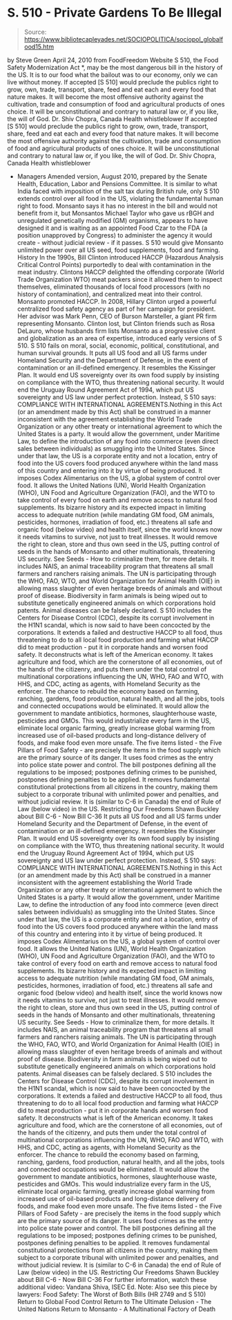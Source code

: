 # S. 510 - Private Gardens To Be Illegal

> Source: https://www.bibliotecapleyades.net/SOCIOPOLITICA/sociopol_globalfood15.htm

by Steve Green April 24, 2010 from FoodFreedom Website
S 510, the Food Safety Modernization Act *, may be the most dangerous bill in the history of the US. It is to our food what the bailout was to our economy, only we can live without money.
If accepted [S 510] would preclude the publics right to grow, own, trade, transport, share, feed and eat each and every food that nature makes. It will become the most offensive authority against the cultivation, trade and consumption of food and agricultural products of ones choice. It will be unconstitutional and contrary to natural law or, if you like, the will of God. Dr. Shiv Chopra, Canada Health whistleblower
If accepted [S 510] would preclude the publics right to grow, own, trade, transport, share, feed and eat each and every food that nature makes. It will become the most offensive authority against the cultivation, trade and consumption of food and agricultural products of ones choice.
It will be unconstitutional and contrary to natural law or, if you like, the will of God.
Dr. Shiv Chopra, Canada Health whistleblower
* Managers Amended version, August 2010, prepared by the Senate Health, Education, Labor and Pensions Committee.
It is similar to what India faced with imposition of the salt tax during British rule, only S 510 extends control over all food in the US, violating the fundamental human right to food. Monsanto says it has no interest in the bill and would not benefit from it, but Monsantos Michael Taylor who gave us rBGH and unregulated genetically modified (GM) organisms, appears to have designed it and is waiting as an appointed Food Czar to the FDA (a position unapproved by Congress) to administer the agency it would create - without judicial review - if it passes.
S 510 would give Monsanto unlimited power over all US seed, food supplements, food and farming.
History In the 1990s, Bill Clinton introduced HACCP (Hazardous Analysis Critical Control Points) purportedly to deal with contamination in the meat industry.
Clintons HACCP delighted the offending corporate (World Trade Organization WTO) meat packers since it allowed them to inspect themselves, eliminated thousands of local food processors (with no history of contamination), and centralized meat into their control. Monsanto promoted HACCP. In 2008, Hillary Clinton urged a powerful centralized food safety agency as part of her campaign for president. Her advisor was Mark Penn, CEO of Burson Marsteller, a giant PR firm representing Monsanto.
Clinton lost, but Clinton friends such as Rosa DeLauro, whose husbands firm lists Monsanto as a progressive client and globalization as an area of expertise, introduced early versions of S 510. S 510 fails on moral, social, economic, political, constitutional, and human survival grounds.
It puts all US food and all US farms under Homeland Security and the Department of Defense, in the event of contamination or an ill-defined emergency. It resembles the Kissinger Plan. It would end US sovereignty over its own food supply by insisting on compliance with the WTO, thus threatening national security. It would end the Uruguay Round Agreement Act of 1994, which put US sovereignty and US law under perfect protection. Instead, S 510 says: COMPLIANCE WITH INTERNATIONAL AGREEMENTS.Nothing in this Act (or an amendment made by this Act) shall be construed in a manner inconsistent with the agreement establishing the World Trade Organization or any other treaty or international agreement to which the United States is a party. It would allow the government, under Maritime Law, to define the introduction of any food into commerce (even direct sales between individuals) as smuggling into the United States. Since under that law, the US is a corporate entity and not a location, entry of food into the US covers food produced anywhere within the land mass of this country and entering into it by virtue of being produced. It imposes Codex Alimentarius on the US, a global system of control over food. It allows the United Nations (UN), World Health Organization (WHO), UN Food and Agriculture Organization (FAO), and the WTO to take control of every food on earth and remove access to natural food supplements. Its bizarre history and its expected impact in limiting access to adequate nutrition (while mandating GM food, GM animals, pesticides, hormones, irradiation of food, etc.) threatens all safe and organic food (below video) and health itself, since the world knows now it needs vitamins to survive, not just to treat illnesses. It would remove the right to clean, store and thus own seed in the US, putting control of seeds in the hands of Monsanto and other multinationals, threatening US security. See Seeds - How to criminalize them, for more details. It includes NAIS, an animal traceability program that threatens all small farmers and ranchers raising animals. The UN is participating through the WHO, FAO, WTO, and World Organization for Animal Health (OIE) in allowing mass slaughter of even heritage breeds of animals and without proof of disease. Biodiversity in farm animals is being wiped out to substitute genetically engineered animals on which corporations hold patents. Animal diseases can be falsely declared. S 510 includes the Centers for Disease Control (CDC), despite its corrupt involvement in the H1N1 scandal, which is now said to have been concocted by the corporations. It extends a failed and destructive HACCP to all food, thus threatening to do to all local food production and farming what HACCP did to meat production - put it in corporate hands and worsen food safety. It deconstructs what is left of the American economy. It takes agriculture and food, which are the cornerstone of all economies, out of the hands of the citizenry, and puts them under the total control of multinational corporations influencing the UN, WHO, FAO and WTO, with HHS, and CDC, acting as agents, with Homeland Security as the enforcer. The chance to rebuild the economy based on farming, ranching, gardens, food production, natural health, and all the jobs, tools and connected occupations would be eliminated. It would allow the government to mandate antibiotics, hormones, slaughterhouse waste, pesticides and GMOs. This would industrialize every farm in the US, eliminate local organic farming, greatly increase global warming from increased use of oil-based products and long-distance delivery of foods, and make food even more unsafe. The five items listed - the Five Pillars of Food Safety - are precisely the items in the food supply which are the primary source of its danger. It uses food crimes as the entry into police state power and control. The bill postpones defining all the regulations to be imposed; postpones defining crimes to be punished, postpones defining penalties to be applied. It removes fundamental constitutional protections from all citizens in the country, making them subject to a corporate tribunal with unlimited power and penalties, and without judicial review. It is (similar to C-6 in Canada) the end of Rule of Law (below video) in the US. Restricting Our Freedoms Shawn Buckley about Bill C-6 - Now Bill C-36
It puts all US food and all US farms under Homeland Security and the Department of Defense, in the event of contamination or an ill-defined emergency. It resembles the Kissinger Plan.
It would end US sovereignty over its own food supply by insisting on compliance with the WTO, thus threatening national security. It would end the Uruguay Round Agreement Act of 1994, which put US sovereignty and US law under perfect protection.
Instead, S 510 says:
COMPLIANCE WITH INTERNATIONAL AGREEMENTS.Nothing in this Act (or an amendment made by this Act) shall be construed in a manner inconsistent with the agreement establishing the World Trade Organization or any other treaty or international agreement to which the United States is a party.
It would allow the government, under Maritime Law, to define the introduction of any food into commerce (even direct sales between individuals) as smuggling into the United States. Since under that law, the US is a corporate entity and not a location, entry of food into the US covers food produced anywhere within the land mass of this country and entering into it by virtue of being produced.
It imposes Codex Alimentarius on the US, a global system of control over food. It allows the United Nations (UN), World Health Organization (WHO), UN Food and Agriculture Organization (FAO), and the WTO to take control of every food on earth and remove access to natural food supplements.
Its bizarre history and its expected impact in limiting access to adequate nutrition (while mandating GM food, GM animals, pesticides, hormones, irradiation of food, etc.) threatens all safe and organic food (below video) and health itself, since the world knows now it needs vitamins to survive, not just to treat illnesses.
It would remove the right to clean, store and thus own seed in the US, putting control of seeds in the hands of Monsanto and other multinationals, threatening US security. See Seeds - How to criminalize them, for more details.
It includes NAIS, an animal traceability program that threatens all small farmers and ranchers raising animals. The UN is participating through the WHO, FAO, WTO, and World Organization for Animal Health (OIE) in allowing mass slaughter of even heritage breeds of animals and without proof of disease.
Biodiversity in farm animals is being wiped out to substitute genetically engineered animals on which corporations hold patents. Animal diseases can be falsely declared. S 510 includes the Centers for Disease Control (CDC), despite its corrupt involvement in the H1N1 scandal, which is now said to have been concocted by the corporations.
It extends a failed and destructive HACCP to all food, thus threatening to do to all local food production and farming what HACCP did to meat production - put it in corporate hands and worsen food safety.
It deconstructs what is left of the American economy. It takes agriculture and food, which are the cornerstone of all economies, out of the hands of the citizenry, and puts them under the total control of multinational corporations influencing the UN, WHO, FAO and WTO, with HHS, and CDC, acting as agents, with Homeland Security as the enforcer. The chance to rebuild the economy based on farming, ranching, gardens, food production, natural health, and all the jobs, tools and connected occupations would be eliminated.
It would allow the government to mandate antibiotics, hormones, slaughterhouse waste, pesticides and GMOs. This would industrialize every farm in the US, eliminate local organic farming, greatly increase global warming from increased use of oil-based products and long-distance delivery of foods, and make food even more unsafe. The five items listed - the Five Pillars of Food Safety - are precisely the items in the food supply which are the primary source of its danger.
It uses food crimes as the entry into police state power and control. The bill postpones defining all the regulations to be imposed; postpones defining crimes to be punished, postpones defining penalties to be applied. It removes fundamental constitutional protections from all citizens in the country, making them subject to a corporate tribunal with unlimited power and penalties, and without judicial review.
It is (similar to C-6 in Canada) the end of Rule of Law (below video) in the US.
Restricting Our Freedoms
Shawn Buckley about Bill C-6 - Now Bill C-36
For further information, watch these additional video:
Vandana Shiva, ISEC
Ed. Note: Also see this piece by lawyers: Food Safety: The Worst of Both Bills (HR 2749 and S 510)
Return to Global Food Control
Return to The Ultimate Delusion - The United Nations
Return to Monsanto - A Multinational Factory of Death
